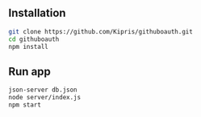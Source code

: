 ## Installation
```bash
git clone https://github.com/Kipris/githuboauth.git
cd githuboauth
npm install
```

## Run app
```bash
json-server db.json
node server/index.js
npm start
```